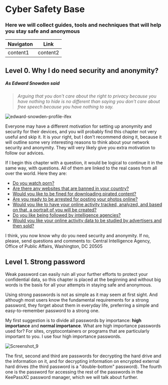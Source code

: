# Cyber Safety Base

### Here we will collect guides, tools and nechniques that will help you stay safe and anonymous 

Navigaton | Link
----------- | -----------
content1 | content2

## Level 0. Why I do need security and anonymity?

##### As Edward Snowden said
>*Arguing that you don't care about the right to privacy because you 
>have nothing to hide is no different than saying you don't care 
>about free speech because you have nothing to say.*

![edward-snowden-profile-ifex](https://user-images.githubusercontent.com/86369276/123266886-15123680-d505-11eb-8bf7-1265507f6609.jpg)

Everyone may have a different motivation for setting up anonymity and security for their devices, and you will probably find this chapter not very useful and skip it. It is your right, but I don't recommend doing it, because it will outline some very interesting reasons to think about your network security and anonymity. They will very likely give you extra motivation to follow our advices. 

If I begin this chapter with a question, it would be logical to continue it in the same way, with questions. All of them are linked to the real cases from all over the world. Here they are:

* [Do you watch porn?](https://www.theregister.com/2013/02/18/web_cam_singapore_blackmail/)
* [Are there any websites that are banned in your country?](https://en.wikipedia.org/wiki/List_of_websites_blocked_in_the_United_Kingdom)
* [Would you like to be fined for downloading pirated content?](https://www.newser.com/story/306788/woman-gets-6-months-for-using-pirated-copies-of-windows.html)
* [Are you ready to be arrested for posting your photos online?](https://nypost.com/2021/04/20/actress-jailed-in-ghana-for-posing-naked-with-son-on-7th-birthday/)
* [Would you like to have your online activity tracked, analyzed, and based on that, a portrait of you will be created?](https://digit.fyi/uk-mass-surveillance-programmes-ruled-illegal/)
* [Do you like being followed by intelligence agencies?](http://wikileaks.org/)
* [Would you like your online activity data to be studied by advertisers and then sold?](https://www.medicalnewstoday.com/articles/do-mhealth-apps-protect-user-privacy)

I think, you now know why do you need security and anonymity. If no, please, send questions and comments to:
Central Intelligence Agency,
Office of Public Affairs,
Washington, DC 20505

## Level 1. Strong password

Weak password can easily ruin all your further efforts to protect your confidential data, so this chapter is placed at the beginning and without big words is the basis for all your attempts in staying safe and anonymous.

Using strong passwords is not as simple as it may seem at first sight. And although most users know the fundamental requirements for a strong password, they forget about them in everyday life, preferring a simple and easy-to-remember password to a strong one.

My first suggestion is to divide all passwords by importance: **high importance** and **normal importance**. What are high importance passwords used for? For sites, cryptocontainers or programs that are particularly important to you. I use four high importance passwords. 

![Screenshot_9](https://user-images.githubusercontent.com/86369276/123275308-e009e200-d50c-11eb-9e63-5252865d032f.png)

The first, second and third are passwords for decrypting the hard drive and the information on it, and for decrypting information on encrypted external hard drives (the third password is a "double-bottom" password). The fourth one is the password for accessing the rest of the passwords in the KeePassXC password manager, which we will talk about further.
